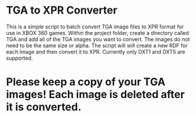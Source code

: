 # TGA to XPR Converter

This is a simple script to batch convert TGA image files to XPR format for use in XBOX 360 games. Within the project folder, create a directory called TGA and add all of the TGA images you want to convert. The images do not need to be the same size or alpha. The script will will create a new RDF for each image and then convert it to XPR. Currently only DXT1 and DXT5 are supported.

# Please keep a copy of your TGA images! Each image is deleted after it is converted.
